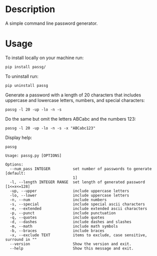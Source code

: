 # Description

A simple command line password generator.

# Usage

To install locally on your machine run:

`pip install passg/`

To uninstall run:

`pip uninstall passg`

Generate a password with a length of 20 characters that includes uppercase and lowercase letters, numbers, and special characters:

`passg -l 20 -up -lo -n -s`

Do the same but omit the letters ABCabc and the numbers 123:

`passg -l 20 -up -lo -n -s -x "ABCabc123"`

Display help:

`passg`

```
Usage: passg.py [OPTIONS]

Options:
  --num_pass INTEGER          set number of passwords to generate  [default:
                              1]
  -l, --length INTEGER RANGE  set length of generated password  [1<=x<=128]
  -up, --upper                include uppercase letters
  -lo, --lower                include uppercase letters
  -n, --num                   include numbers
  -s, --special               include special ascii characters
  -e, --extended              include extended ascii characters
  -p, --punct                 include punctuation
  -q, --quotes                include quotes
  -d, --dashes                include dashes and slashes
  -m, --math                  include math symbols
  -b, --braces                include braces
  -x, --exclude TEXT          items to exclude, case sensitive, surround in ""
  --version                   Show the version and exit.
  --help                      Show this message and exit.
  ```